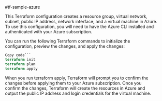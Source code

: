 #tf-sample-azure

This Terraform configuration creates a resource group, virtual network, subnet, public IP address, network interface, and a virtual machine in Azure. To use this configuration, you will need to have the Azure CLI installed and authenticated with your Azure subscription.

You can run the following Terraform commands to initialize the configuration, preview the changes, and apply the changes:

```terraform
Copy code```
terraform init
terraform plan
terraform apply
```

When you run terraform apply, Terraform will prompt you to confirm the changes before applying them to your Azure subscription. Once you confirm the changes, Terraform will create the resources in Azure and output the public IP address and login credentials for the virtual machine.